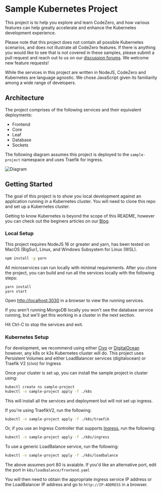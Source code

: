 # Sample Kubernetes Project

This project is to help you explore and learn CodeZero, and how various features can help greatly accelerate and enhance the Kubernetes development experience.

Please note that this project does not contain all possible Kubernetes scenarios, and does not illustrate all CodeZero features. If there is anything you would like to see that is not covered in these samples, please submit a pull request and reach out to us on our [discussion forums](https://github.com/c6o/roadmap/discussions). We welcome new feature requests!

While the services in this project are written in NodeJS, CodeZero and Kubernetes are language agnostic. We chose JavaScript given its familiarity among a wide range of developers.

## Architecture

The project comprises of the following services and their equivalent deployments:

* Frontend
* Core
* Leaf
* Database
* Sockets

The following diagram assumes this project is deployed to the `sample-project` namespace and uses Traefik for ingress.

![Diagram](http://www.plantuml.com/plantuml/svg/bPFHJzim4CQVwx_2z6L5MXDjZti22fEcCOR8q5uc8TU-j5uTNtG-mzZ4_pwd8RW5gOMyEFdk-zdtNUkZm8euDauSy18Qa1eeEb1-Yf6TzI24WvebeoIxMB8qba2pHI-4Lctt8e-TamG18scGNZKGv7fNUMTvAODgMWVJbl1t0kK4YaNnJ9ng93Wiv2cq3kyRy1maDfOPZAoHPB39RRNb-qA8T_BuRoGG1mPgww7_kam9v9Av3P_AajHTiKX7ntaCG1ezW-T2OrDUMQt8u8M55bov9gUNJdc-_dPU4ZXG0SgFqm-biO75WVNQHGEHN3wbfsRODEYBDWcxRDMwyTg2sMMz0Bv3Mbc_wAbpLEP4fROqKC-bq5_Z7CW3GtXAdgLNnZTQ1SMsN3s1ENsZ0WFrmRVwt3vbWxsPTLl_uHnjF_9y8BkmxrLLPkcujJtoQgAwrMyallZ56ubB7888fHb9Zgy3q5Yg8BlXR_zmSePDYnuy1p5piPltpGb6RnJTJtGll9VZJQ0NnuVodn0oFHVTxMgLXWpwSABqwioRX6vVgpKs4gCEt0evOL9GsrKYqXT12EFqEZuKOZJQcjyatEhFX9vJkUvMyERHAX-V5_uP4YIBJii-wpceEbbSMlPPJ-V9O1IhkGfxzwrGTyD0lG8E6-O7yI34YoisKQxRl9D--K4S1d85BazhOneo5RjQbdBqgxFgnyloqDRFAjTw84yYaxawX6_GBt1eQTtoq5Vk9eRk7zGLUqqSWJUnSVy1)

## Getting Started

The goal of this project is to show you local development against an application running in a Kubernetes cluster. You will need to clone this repo and set up a Kubernetes cluster.

Getting to know Kubernetes is beyond the scope of this README, however you can check out the beginers articles on our [Blog](https://blog.codezero.io/tag/learning/).

### Local Setup

This project requires NodeJS 16 or greater and yarn, has been tested on MacOS (BigSur), Linux, and Windows Subsystem for Linux (WSL).

```bash
npm install -g yarn
```

All microservices can run locally with minimal requirements. After you clone the project, you can build and run all the services locally with the following steps:

```bash
yarn install
yarn start
```

Open [http://localhost:3030](http://localhost:3030) in a browser to view the running services.

If you aren't running MongoDB locally you won't see the database service running, but we'll get this working in a cluster in the next section.

Hit Ctrl-C to stop the services and exit.

### Kubernetes Setup

For development, we recommend using either [Civo](https://civo.com) or [DigitalOcean](https://digitalocean.com) however, any k8s or k3s Kubernetes cluster will do. This project uses Persistent Volumes and either LoadBalancer services (digitalocean) or Traefik V2 (civo) for Ingress

Once your cluster is set up, you can install the sample project in cluster using:

```bash
kubectl create ns sample-project
kubectl -n sample-project apply -f ./k8s
```

This will install all the services and deployment but will not set up ingress.

If you're using TraefikV2, run the following:

```bash
kubectl -n sample-project apply -f ./k8s/traefik
```

Or, if you use an Ingress Controller that supports [Ingress](https://kubernetes.io/docs/concepts/services-networking/ingress/), run the following:

```bash
kubectl -n sample-project apply -f ./k8s/ingress
```

To use a generic LoadBalance service, run the following:

```bash
kubectl -n sample-project apply -f ./k8s/loadbalance
```

The above assumes port 80 is avaiable. If you'd like an alternative port, edit the port in `k8s/loadbalance/frontend.yaml`

You will then need to obtain the appropriate ingress service IP address or the LoadBalancer IP address and go to `http://IP-ADDRESS` in a browser.
